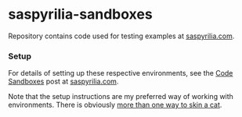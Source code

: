 # saspyrilia-sandboxes

Repository contains code used for testing examples at [saspyrilia.com](https://www.saspyrilia.com).

### Setup
For details of setting up these respective environments, see the [Code Sandboxes](https://www.saspyrilia.com/blog/codesandboxes) post at [saspyrilia.com](https://www.saspyrilia.com).

Note that the setup instructions are my preferred way of working with environments.  There is obviously [more than one way to skin a cat](https://en.wiktionary.org/wiki/there%27s_more_than_one_way_to_skin_a_cat).

